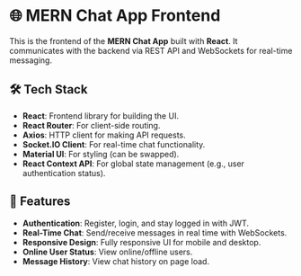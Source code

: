 # 🌐 MERN Chat App Frontend

This is the frontend of the **MERN Chat App** built with **React**. It communicates with the backend via REST API and WebSockets for real-time messaging.

## 🛠️ Tech Stack

- **React**: Frontend library for building the UI.
- **React Router**: For client-side routing.
- **Axios**: HTTP client for making API requests.
- **Socket.IO Client**: For real-time chat functionality.
- **Material UI**: For styling (can be swapped).
- **React Context API**: For global state management (e.g., user authentication status).

## 🚀 Features

- **Authentication**: Register, login, and stay logged in with JWT.
- **Real-Time Chat**: Send/receive messages in real time with WebSockets.
- **Responsive Design**: Fully responsive UI for mobile and desktop.
- **Online User Status**: View online/offline users.
- **Message History**: View chat history on page load.
